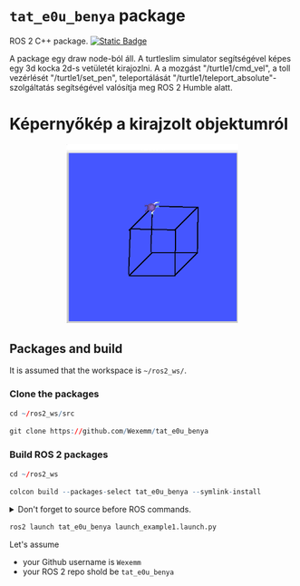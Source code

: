 # `tat_e0u_benya` package
ROS 2 C++ package.  [![Static Badge](https://img.shields.io/badge/ROS_2-Humble-34aec5)](https://docs.ros.org/en/humble/)

A package egy draw node-ból áll. A turtleslim simulator segítségével képes egy 3d kocka 2d-s vetületét kirajozlni. A a mozgást "/turtle1/cmd_vel", a toll vezérlését "/turtle1/set_pen", teleportálását "/turtle1/teleport_absolute"- szolgáltatás segítségével valósítja meg ROS 2 Humble alatt. 

# Képernyőkép a kirajzolt objektumról


<p align="center"><img src="img/kocka.png" width="60%" /></p>

## Packages and build

It is assumed that the workspace is `~/ros2_ws/`.

### Clone the packages
``` r
cd ~/ros2_ws/src
```
``` r
git clone https://github.com/Wexemm/tat_e0u_benya
```

### Build ROS 2 packages
``` r
cd ~/ros2_ws
```
``` r
colcon build --packages-select tat_e0u_benya --symlink-install
```

<details>
<summary> Don't forget to source before ROS commands.</summary>

``` bash
source ~/ros2_ws/install/setup.bash
```
</details>

``` r
ros2 launch tat_e0u_benya launch_example1.launch.py
```




Let's assume 
- your Github username is `Wexemm`
- your ROS 2 repo shold be `tat_e0u_benya`
